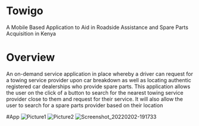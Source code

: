 # Towigo
A Mobile Based Application to Aid in Roadside Assistance and Spare Parts Acquisition in Kenya

# Overview
An on-demand service application in place whereby a driver can request for a towing service provider upon car breakdown as well as locating authentic registered car dealerships who provide spare parts. This application allows the user on the click of a button to search for the nearest towing service provider close to them and request for their service. It will also allow the user to search for a spare parts provider based on their location

#App
![Picture1](https://user-images.githubusercontent.com/42210661/158068804-1e08e9bd-f1da-437d-8e00-20f635d10307.png)
![Picture2](https://user-images.githubusercontent.com/42210661/158068821-c27c4400-7b55-48a5-9071-ce0b182bd13e.png)
![Screenshot_20220202-191733](https://user-images.githubusercontent.com/42210661/158068825-4f91345b-51cd-4caf-8d4b-01dfb89c9f49.png)
